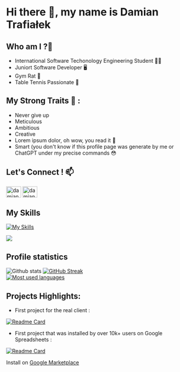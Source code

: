 # Hi there 👋, my name is Damian Trafiałek


## Who am I ?🤔
 - International Software Techonology Engineering Student 👨‍🎓
 - Juniort Software Developer 🖥
 - Gym Rat 💪
 - Table Tennis Passionate 🏓

## My Strong Traits 🤪 :
 - Never give up
 - Meticulous
 - Ambitious
 - Creative
 - Lorem ipsum dolor, oh wow, you read it 🤗
 - Smart (you don't know if this profile page was generate by me or ChatGPT under my precise commands 😳

## Let's Connect ! 📫  
 <a href="https://linkedin.com/in/damian-trafialek" target="blank"><img align="center" src="https://raw.githubusercontent.com/rahuldkjain/github-profile-readme-generator/master/src/images/icons/Social/linked-in-alt.svg" alt="damian trafialek" height="30" width="40" /></a>
<a href="https://www.facebook.com/profile.php?id=100028115170023" target="blank"><img align="center" src="https://raw.githubusercontent.com/rahuldkjain/github-profile-readme-generator/master/src/images/icons/Social/facebook.svg" alt="damian trafialek facebook" height="30" width="40" /></a> 
 
 
 
## My Skills
[![My Skills](https://skillicons.dev/icons?i=html,css,js,ts,python,cpp,java,gcp,azure,react,&perline=3)](https://skillicons.dev)
<!--
**THEWhiteArrow/THEWhiteArrow** is a ✨ _special_ ✨ repository because its `README.md` (this file) appears on your GitHub profile.

Here are some ideas to get you started:

- 🔭 I’m currently working on ...
- 🌱 I’m currently learning ...
- 👯 I’m looking to collaborate on ...
- 🤔 I’m looking for help with ...
- 💬 Ask me about ...
- 📫 How to reach me: ...
- 😄 Pronouns: ...
- ⚡ Fun fact: ...
-->

![](https://komarev.com/ghpvc/?username=THEWhiteArrow&color=E62B17)

## Profile statistics

![Github stats](https://github-readme-stats.vercel.app/api?username=THEWhiteArrow&show_icons=true&theme=dracula)
[![GitHub Streak](https://github-readme-streak-stats.herokuapp.com?user=THEWhiteArrow&theme=dracula)](https://git.io/streak-stats)
<br />
[![Most used languages](https://github-readme-stats.vercel.app/api/top-langs/?username=THEWhiteArrow&count_private=true&include_all_commits=true&theme=dracula&layout=compact&langs_count=10)](https://github.com/anuraghazra/github-readme-stats)
<br />


## Projects Highlights:
 - First project for the real client :
 
 [![Readme Card](https://github-readme-stats.vercel.app/api/pin/?username=THEWhiteArrow&repo=ortodentica)](https://github.com/THEWhiteArrow/ortodentica) 
 - First project that was installed by over 10k+ users on Google Spreadsheets : 
 
 [![Readme Card](https://github-readme-stats.vercel.app/api/pin/?username=THEWhiteArrow&repo=pixel-art-app-script)](https://github.com/THEWhiteArrow/pixel-art-app-script)
   
  Install on [Google Marketplace](https://workspace.google.com/u/0/marketplace/app/pixel_art_creator/869152467548)
